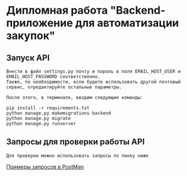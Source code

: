 # Дипломная работа "Backend-приложение для автоматизации закупок"

## Запуск API

    Внести в файл settings.py почту и пароль в поля EMAIL_HOST_USER и EMAIL_HOST_PASSWORD соответственно.
    Также, по необходимости, если будете использовать другой почтовый сервис, отредактируйте остальные параметры.
    
    После этого, в терминале, вводим следующие команды:    

    pip install -r requirements.txt
    python manage.py makemigrations backend
    python manage.py migrate
    python manage.py runserver

## Запросы для проверки работы API

    Для проверки можно использовать запросы по линку ниже

[Примеры запросов в PostMan](https://www.postman.com/aviation-participant-20195870/workspace/netology-pd-diplom)
